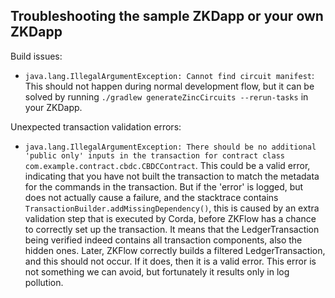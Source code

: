 ## Troubleshooting the sample ZKDapp or your own ZKDapp

Build issues:
- `java.lang.IllegalArgumentException: Cannot find circuit manifest`: This should not happen during normal development flow, but it can be solved by running `./gradlew generateZincCircuits --rerun-tasks` in your ZKDapp.

Unexpected transaction validation errors:
- `java.lang.IllegalArgumentException: There should be no additional 'public only' inputs in the transaction for contract class com.example.contract.cbdc.CBDCContract`. This could be a valid error, indicating that you have not built the transaction to match the metadata for the commands in the transaction. But if the 'error' is logged, but does not actually cause a failure, and the stacktrace contains `TransactionBuilder.addMissingDependency()`, this is caused by an extra validation step that is executed by Corda, before ZKFlow has a chance to correctly set up the transaction. It means that the LedgerTransaction being verified indeed contains all transaction components, also the hidden ones. Later, ZKFlow correctly builds a filtered LedgerTransaction, and this should not occur. If it does, then it is a valid error. This error is not something we can avoid, but fortunately it results only in log pollution.